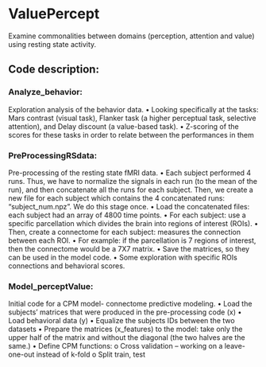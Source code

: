 # ValuePercept
Examine commonalities between domains (perception, attention and value) using resting state activity.

## Code description:
### Analyze_behavior:
Exploration analysis of the behavior data.
•	Looking specifically at the tasks: Mars contrast (visual task), Flanker task (a higher perceptual task, selective attention), and Delay discount (a value-based task).
•	Z-scoring of the scores for these tasks in order to relate between the performances in them

### PreProcessingRSdata:
Pre-processing of the resting state fMRI data.
•	Each subject performed 4 runs. Thus, we have to normalize the signals in each run (to the mean of the run), and then concatenate all the runs for each subject. Then, we create a new file for each subject which contains the 4 concatenated runs: “subject_num.npz”. We do this stage once.
•	Load the concatenated files: each subject had an array of 4800 time points.
•	For each subject: use a specific parcellation which divides the brain into regions of interest (ROIs).
•	Then, create a connectome for each subject: measures the connection between each ROI.
•	For example: if the parcellation is 7 regions of interest, then the connectome would be a 7X7 matrix.
•	Save the matrices, so they can be used in the model code.
•	Some exploration with specific ROIs connections and behavioral scores.

### Model_perceptValue:
Initial code for a CPM model- connectome predictive modeling.
•	Load the subjects’ matrices that were produced in the pre-processing code (x)
•	Load behavioral data (y)
•	Equalize the subjects IDs between the two datasets
•	Prepare the matrices (x_features) to the model: take only the upper half of the matrix and without the diagonal (the two halves are the same.)
•	Define CPM functions:
o	Cross validation – working on a leave-one-out instead of k-fold
o	Split train, test

